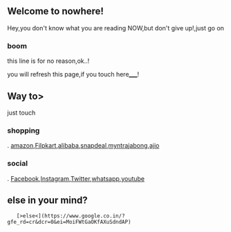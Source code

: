 ## Welcome to nowhere! 

Hey,you don't know what you are reading NOW,but don't give up!,just go on 

### boom

this line is for no reason,ok..!


you will refresh this page,if you touch here[___](https://prasadgola.github.io/In)!



## Way to>

just touch

###   shopping



.     [amazon](https://www.amazon.in/ref=ap_frn_logo),[Filpkart](https://www.flipkart.com/),[alibaba](https://www.alibaba.com/?spm=a2700.8293689.scGlobalHomeHeader.6.L7xTkV),[snapdeal](https://www.snapdeal.com/),[myntra](https://www.myntra.com/)[jabong](https://www.jabong.com/),[ajio](https://www.ajio.com/)


###   social

.     [Facebook](https://www.facebook.com/),[Instagram](https://www.instagram.com/),[Twitter](https://twitter.com/),[whatsapp](https://web.whatsapp.com/),[youtube](https://www.youtube.com/)


##  else in your mind?


       [>else<](https://www.google.co.in/?gfe_rd=cr&dcr=0&ei=MoiFWtGaOKfAXuSdndAP)
